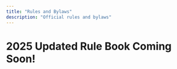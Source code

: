 ```yaml
---
title: "Rules and Bylaws"
description: "Official rules and bylaws"
---
```


# 2025 Updated Rule Book Coming Soon!
